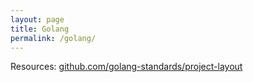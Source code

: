 ```yaml
---
layout: page
title: Golang
permalink: /golang/
---
```


Resources:
[github.com/golang-standards/project-layout](https://github.com/golang-standards/project-layout)
